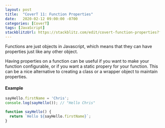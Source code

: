 ```yaml
---
layout: post
title:  "CoverT 11: Function Properties"
date:   2020-02-12 09:00:00 -0700
categories: [CoverT]
tags: [JavaScript]
stackblitzUrl: https://stackblitz.com/edit/covert-function-properties?file=index.js
---
```


Functions are just objects in Javascript, which means that they can have properties just like any other object.

Having properties on a function can be useful if you want to make your function configurable, or if you want a static propery for your function. This can be a nice alternative to creating a class or a wrapper object to maintain properties.

#### Example

```javascript
sayHello.firstName = 'Chris';
console.log(sayHello()); // "Hello Chris"

function sayHello() {
  return `Hello ${sayHello.firstName}`;
}
```
